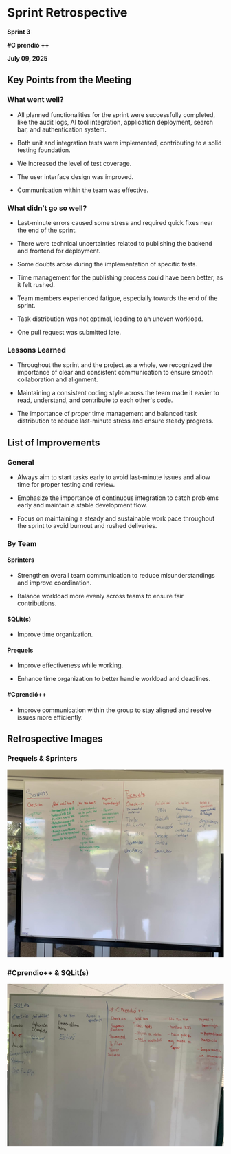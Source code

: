 # Sprint Retrospective

**Sprint 3**

**#C prendió ++**

**July 09, 2025**

## Key Points from the Meeting

### What went well?

- All planned functionalities for the sprint were successfully completed, like the audit logs, AI tool integration, application deployment, search bar, and authentication system.

- Both unit and integration tests were implemented, contributing to a solid testing foundation.

- We increased the level of test coverage.

- The user interface design was improved.

- Communication within the team was effective.

### What didn’t go so well?

- Last-minute errors caused some stress and required quick fixes near the end of the sprint.

- There were technical uncertainties related to publishing the backend and frontend for deployment.

- Some doubts arose during the implementation of specific tests.

- Time management for the publishing process could have been better, as it felt rushed.

- Team members experienced fatigue, especially towards the end of the sprint.

- Task distribution was not optimal, leading to an uneven workload.

- One pull request was submitted late.

### Lessons Learned

- Throughout the sprint and the project as a whole, we recognized the importance of clear and consistent communication to ensure smooth collaboration and alignment.

- Maintaining a consistent coding style across the team made it easier to read, understand, and contribute to each other's code.

- The importance of proper time management and balanced task distribution to reduce last-minute stress and ensure steady progress.

## List of Improvements

### General

- Always aim to start tasks early to avoid last-minute issues and allow time for proper testing and review.

- Emphasize the importance of continuous integration to catch problems early and maintain a stable development flow.

- Focus on maintaining a steady and sustainable work pace throughout the sprint to avoid burnout and rushed deliveries.

### By Team

#### Sprinters

- Strengthen overall team communication to reduce misunderstandings and improve coordination.

- Balance workload more evenly across teams to ensure fair contributions.

#### SQLit(s)

- Improve time organization.

#### Prequels

- Improve effectiveness while working.

- Enhance time organization to better handle workload and deadlines.

#### #Cprendió++

- Improve communication within the group to stay aligned and resolve issues more efficiently.

## Retrospective Images

### Prequels & Sprinters

![SPRINT-3-RETROSPECTIVE](../../../Resources/SPRINT-3-RETROSPECTIVE/PQL-SPT-Retrospective.jpg)

### #Cprendio++ & SQLit(s)

![SPRINT-3-RETROSPECTIVE](../../../Resources/SPRINT-3-RETROSPECTIVE/CPD-SQL-Retrospective.jpg)  

